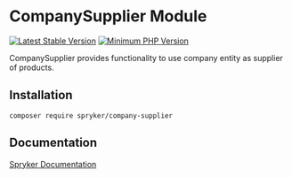 # CompanySupplier Module
[![Latest Stable Version](https://poser.pugx.org/spryker/company-supplier/v/stable.svg)](https://packagist.org/packages/spryker/company-supplier)
[![Minimum PHP Version](https://img.shields.io/badge/php-%3E%3D%207.3-8892BF.svg)](https://php.net/)

CompanySupplier provides functionality to use company entity as supplier of products.

## Installation

```
composer require spryker/company-supplier
```

## Documentation

[Spryker Documentation](https://academy.spryker.com/developing_with_spryker/module_guide/modules.html)
